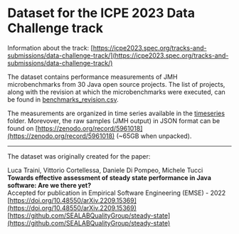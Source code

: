 # Dataset for the ICPE 2023 Data Challenge track

Information about the track:
[https://icpe2023.spec.org/tracks-and-submissions/data-challenge-track/](https://icpe2023.spec.org/tracks-and-submissions/data-challenge-track/)

The dataset contains performance measurements of JMH microbenchmarks from 30 Java open source projects. The list of projects, along with the revision at which the microbenchmarks were executed, can be found in [benchmarks_revision.csv](benchmarks_revision.csv).

The measurements are organized in time series available in the [timeseries](timeseries) folder. Morevover, the raw samples (JMH output) in JSON format can be found on [https://zenodo.org/record/5961018](https://zenodo.org/record/5961018) (~65GB when unpacked).

---

The dataset was originally created for the paper:

Luca Traini, Vittorio Cortellessa, Daniele Di Pompeo, Michele Tucci  
**Towards effective assessment of steady state performance in Java software: Are we there yet?**  
Accepted for publication in Empirical Software Engineering (EMSE) - 2022  
[https://doi.org/10.48550/arXiv.2209.15369](https://doi.org/10.48550/arXiv.2209.15369)  
[https://github.com/SEALABQualityGroup/steady-state](https://github.com/SEALABQualityGroup/steady-state)
